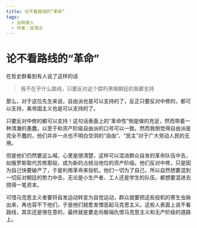 ```yaml
---
title: 论不看路线的“革命”
tags:
  - 治病救人
  - 作者：徐薄古
---
```


# 论不看路线的“革命”

在哲史群看到有人说了这样的话
> 我不在乎什么路线，只要反对这个腐朽黑暗朝廷的我都支持

那么，对于这位先生来说，自由派也是可以支持的了，反正只要反对中修的，都可以支持，美帝国主义也是可以支持的了。

只要反对中修的都可以支持！这句话表面上的“革命性”倒是做的充足，然而带着一种清澈的愚蠢，以至于和资产阶级自由派的口号可以一致。然而我倒觉得自由派是完全不蠢的，他们并非一点也不明白空洞的“自由”、“民主”对于广大劳动人民的无用。

但是他们仍然要这么喊，心里是很清楚，这样可以混进群众自发的革命队伍中去，如俄罗斯取代苏修那般，成为新的占统治地位的资产阶级。他们反对中修，只是因为自己快要破产了，于是利用革命来投机，他们一切为了自己，所以自然想要混到一切反对朝廷的势力中去，无论是小生产者、工人还是学生的队伍，都想要混进去捞得一笔资本。

可惜马克思主义者要将自发运动转变为自觉运动，群众就要把这些投机的寄生虫揪出来，再也容不下他们，于是他们就愈发憎恶起马克思主义。这些人表面上说不看路线，其实还是很在意的，最终就是要走向极端仇恨马克思主义和无产阶级的道路上。

